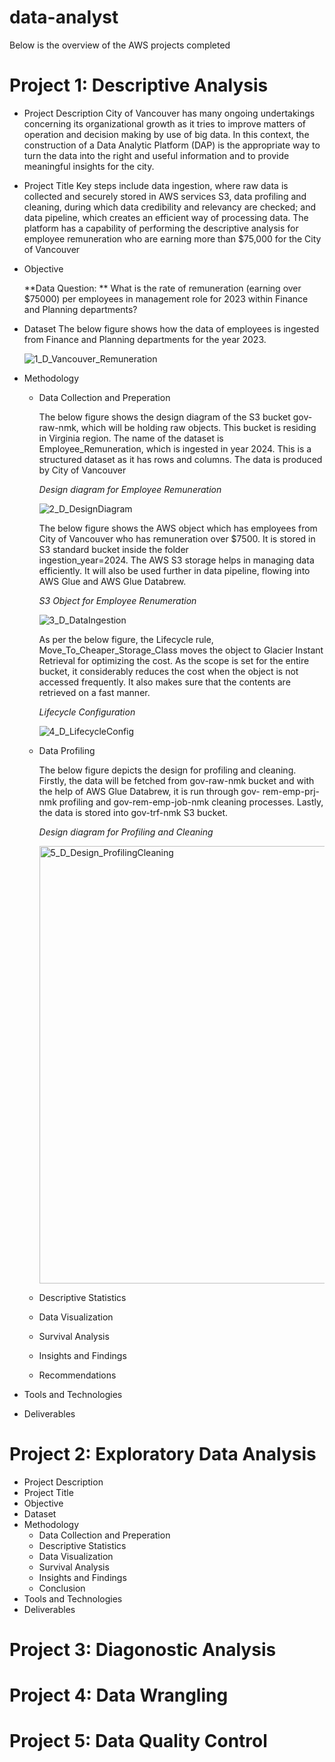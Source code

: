 # data-analyst
Below is the overview of the AWS projects completed

# Project 1: Descriptive Analysis
- Project Description
  City of Vancouver has many ongoing undertakings concerning its organizational growth as it tries to improve matters of operation and decision making by use of big data. In this context, the construction of a Data Analytic Platform (DAP) is the appropriate way to turn the data into the right and useful information and to provide meaningful insights for the city.
  
- Project Title
  Key steps include data ingestion, where raw data is collected and securely stored in AWS services S3, data profiling and cleaning, during which data credibility and relevancy are checked; and data pipeline, which creates an efficient way of processing data. The platform has a capability of performing the descriptive analysis for employee remuneration who are earning more than $75,000 for the City of Vancouver

- Objective
  
  **Data Question: ** What is the rate of remuneration (earning over $75000) per employees in management role for 2023 within Finance and Planning departments?
- Dataset
  The below figure shows how the data of employees is ingested from Finance and Planning departments for the year 2023.
  
  ![1_D_Vancouver_Remuneration](https://github.com/user-attachments/assets/045dbdd7-9e3d-4c61-90c7-adfc2bc446c4)

- Methodology
  - Data Collection and Preperation
    

    The below figure shows the design diagram of the S3 bucket gov-raw-nmk, which will be holding raw objects. This bucket is residing in Virginia region. The name of the dataset is 
    Employee_Remuneration, which is ingested in year 2024. This is a structured dataset as it has rows and columns. The data is produced by City of Vancouver

    _Design diagram for Employee Remuneration_

    ![2_D_DesignDiagram](https://github.com/user-attachments/assets/82297fd2-c124-44a3-a5fe-8e41f5416031)

    The below figure shows the AWS object which has employees from City of Vancouver  who has remuneration over $7500. It is stored in S3 standard bucket inside the folder     
    ingestion_year=2024. The AWS S3 storage helps in managing data efficiently. It will also be used further in data pipeline, flowing into AWS Glue and AWS Glue Databrew.

    _S3 Object for Employee Renumeration_

    ![3_D_DataIngestion](https://github.com/user-attachments/assets/dce6b76a-9f01-42c3-a398-f7930cfb6bbe)


    As per the below figure, the Lifecycle rule, Move_To_Cheaper_Storage_Class moves the object to Glacier Instant Retrieval for optimizing the cost. As the scope is set for the entire 
    bucket, it considerably reduces the cost when the object is not accessed frequently. It also makes sure that the contents are retrieved on a fast manner.

    _Lifecycle Configuration_

    ![4_D_LifecycleConfig](https://github.com/user-attachments/assets/252a2569-0c79-45a0-a944-c8dce2552c01)

  - Data Profiling
 
    The below figure depicts the design for profiling and cleaning. Firstly, the data will be fetched from gov-raw-nmk bucket and with the help of AWS Glue Databrew, it is run through gov- 
    rem-emp-prj-nmk profiling and gov-rem-emp-job-nmk cleaning processes. Lastly, the data is stored into gov-trf-nmk S3 bucket.

    _Design diagram for Profiling and Cleaning_

    <img width="700" alt="5_D_Design_ProfilingCleaning" src="https://github.com/user-attachments/assets/e808a7e4-96b0-4b37-9cf9-d31a0b6edf22" />



 
    
  - Descriptive Statistics
  - Data Visualization
  - Survival Analysis
  - Insights and Findings
  - Recommendations
- Tools and Technologies
- Deliverables
  
# Project 2: Exploratory Data Analysis
- Project Description
- Project Title
- Objective
- Dataset
- Methodology
  - Data Collection and Preperation
  - Descriptive Statistics
  - Data Visualization
  - Survival Analysis
  - Insights and Findings
  - Conclusion
- Tools and Technologies
- Deliverables


# Project 3: Diagonostic Analysis
# Project 4: Data Wrangling
# Project 5: Data Quality Control


